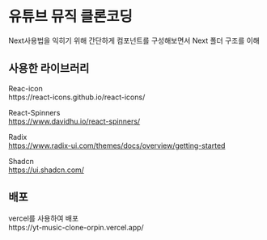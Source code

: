 <h1>유튜브 뮤직 클론코딩</h1>
Next사용법을 익히기 위해 간단하게 컴포넌트를 구성해보면서 Next 폴더 구조를 이해


<h2>사용한 라이브러리</h2>
Reac-icon<br/>
https://react-icons.github.io/react-icons/

React-Spinners<br/>
https://www.davidhu.io/react-spinners/

Radix<br/>
https://www.radix-ui.com/themes/docs/overview/getting-started

Shadcn<br/>
https://ui.shadcn.com/

<h2>배포</h2>
vercel를 사용하여 배포<br/>
https://yt-music-clone-orpin.vercel.app/
